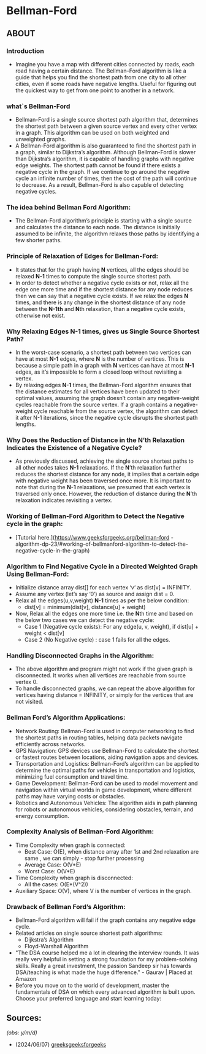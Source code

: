 # Bellman-Ford
## ABOUT
### Introduction
- Imagine you have a map with different cities connected by roads, each road having a certain distance. The Bellman–Ford algorithm is like a guide that helps you find the shortest path from one city to all other cities, even if some roads have negative lengths. Useful for figuring out the quickest way to get from one point to another in a network.
### what`s Bellman-Ford 
- Bellman-Ford is a single source shortest path algorithm that, determines the shortest path between a given source vertex and every other vertex in a graph. This algorithm can be used on both weighted and unweighted graphs.
- A Bellman-Ford algorithm is also guaranteed to find the shortest path in a graph, similar to Dijkstra’s algorithm. Although Bellman-Ford is slower than Dijkstra’s algorithm, it is capable of handling graphs with negative edge weights. The shortest path cannot be found if there exists a negative cycle in the graph. If we continue to go around the negative cycle an infinite number of times, then the cost of the path will continue to decrease. As a result, Bellman-Ford is also capable of detecting negative cycles.
### The idea behind Bellman Ford Algorithm:
- The Bellman-Ford algorithm’s principle is starting with a single source and calculates the distance to each node. The distance is initially assumed to be infinite, the algorithm relaxes those paths by identifying a few shorter paths.
### Principle of Relaxation of Edges for Bellman-Ford:
- It states that for the graph having **N** vertices, all the edges should be relaxed **N-1** times to compute the single source shortest path.
- In order to detect whether a negative cycle exists or not, relax all the edge one more time and if the shortest distance for any node reduces then we can say that a negative cycle exists. If we relax the edges **N** times, and there is any change in the shortest distance of any node between the **N-1th** and **N**th relaxation, than a negative cycle exists, otherwise not exist.
### Why Relaxing Edges **N-1** times, gives us Single Source Shortest Path?
- In the worst-case scenario, a shortest path between two vertices can have at most **N-1** edges, where **N** is the number of vertices. This is because a simple path in a graph with **N** vertices can have at most **N-1** edges, as it’s impossible to form a closed loop without revisiting a vertex.
- By relaxing edges **N-1** times, the Bellman-Ford algorithm ensures that the distance estimates for all vertices have been updated to their optimal values, assuming the graph doesn’t contain any negative-weight cycles reachable from the source vertex. If a graph contains a negative-weight cycle reachable from the source vertex, the algorithm can detect it after N-1 iterations, since the negative cycle disrupts the shortest path lengths.
### Why Does the Reduction of Distance in the **N**’th Relaxation Indicates the Existence of a Negative Cycle?
- As previously discussed, achieving the single source shortest paths to all other nodes takes **N-1** relaxations. If the **N**’th relaxation further reduces the shortest distance for any node, it implies that a certain edge with negative weight has been traversed once more. It is important to note that during the **N-1** relaxations, we presumed that each vertex is traversed only once. However, the reduction of distance during the **N**’th relaxation indicates revisiting a vertex.
### Working of Bellman-Ford Algorithm to Detect the Negative cycle in the graph:
- [Tutorial here.](https://www.geeksforgeeks.org/bellman-ford   -algorithm-dp-23/#working-of-bellmanford-algorithm-to-detect-the-negative-cycle-in-the-graph)
### Algorithm to Find Negative Cycle in a Directed Weighted Graph Using Bellman-Ford:
- Initialize distance array dist[] for each vertex ‘v‘ as dist[v] = INFINITY.
- Assume any vertex (let’s say ‘0’) as source and assign dist = 0.
- Relax all the edges(u,v,weight) **N-1** times as per the below condition:
    - dist[v] = minimum(dist[v], distance[u] + weight)
- Now, Relax all the edges one more time i.e. the **N**th time and based on the below two cases we can detect the negative cycle:
    - Case 1 (Negative cycle exists): For any edge(u, v, weight), if dist[u] + weight < dist[v]
    - Case 2 (No Negative cycle) : case 1 fails for all the edges.
### Handling Disconnected Graphs in the Algorithm:
- The above algorithm and program might not work if the given graph is disconnected. It works when all vertices are reachable from source vertex 0.
- To handle disconnected graphs, we can repeat the above algorithm for vertices having distance = INFINITY, or simply for the vertices that are not visited.

### Bellman Ford’s Algorithm Applications:
- Network Routing: Bellman-Ford is used in computer networking to find the shortest paths in routing tables, helping data packets navigate efficiently across networks.
- GPS Navigation: GPS devices use Bellman-Ford to calculate the shortest or fastest routes between locations, aiding navigation apps and devices.
- Transportation and Logistics: Bellman-Ford’s algorithm can be applied to determine the optimal paths for vehicles in transportation and logistics, minimizing fuel consumption and travel time.
- Game Development: Bellman-Ford can be used to model movement and navigation within virtual worlds in game development, where different paths may have varying costs or obstacles.
- Robotics and Autonomous Vehicles: The algorithm aids in path planning for robots or autonomous vehicles, considering obstacles, terrain, and energy consumption.
### Complexity Analysis of Bellman-Ford Algorithm:
- Time Complexity when graph is connected:
    - Best Case: O(E), when distance array after 1st and 2nd relaxation are same , we can simply - stop further processing
    - Average Case: O(V*E)
    - Worst Case: O(V*E)
- Time Complexity when graph is disconnected:
    - All the cases: O(E*(V^2))
- Auxiliary Space: O(V), where V is the number of vertices in the graph.
### Drawback of Bellman Ford’s Algorithm:
- Bellman-Ford algorithm will fail if the graph contains any negative edge cycle.
- Related articles on single source shortest path algorithms:
    - Dijkstra’s Algorithm
    - Floyd-Warshall Algorithm
- "The DSA course helped me a lot in clearing the interview rounds. It was really very helpful in setting a strong foundation for my problem-solving skills. Really a great investment, the passion Sandeep sir has towards DSA/teaching is what made the huge difference." - Gaurav | Placed at Amazon
- Before you move on to the world of development, master the fundamentals of DSA on which every advanced algorithm is built upon. Choose your preferred language and start learning today: 

## Sources:
*(obs: y/m/d)*
- (2024/06/07) [greeksgeeksforgeeks](https://www.geeksforgeeks.org/bellman-ford-algorithm-dp-23/)
